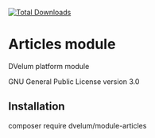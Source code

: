 [![Total Downloads](https://img.shields.io/packagist/dt/dvelum/module-articles.svg?style=flat-square)](https://packagist.org/packages/dvelum/module-articles)


Articles module
======

DVelum platform module

GNU General Public License version 3.0

Installation
-------
composer require dvelum/module-articles
